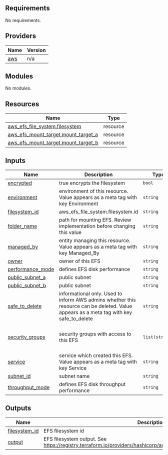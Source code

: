 <!-- BEGIN_TF_DOCS -->
## Requirements

No requirements.

## Providers

| Name | Version |
|------|---------|
| <a name="provider_aws"></a> [aws](#provider\_aws) | n/a |

## Modules

No modules.

## Resources

| Name | Type |
|------|------|
| [aws_efs_file_system.filesystem](https://registry.terraform.io/providers/hashicorp/aws/latest/docs/resources/efs_file_system) | resource |
| [aws_efs_mount_target.mount_target_a](https://registry.terraform.io/providers/hashicorp/aws/latest/docs/resources/efs_mount_target) | resource |
| [aws_efs_mount_target.mount_target_b](https://registry.terraform.io/providers/hashicorp/aws/latest/docs/resources/efs_mount_target) | resource |

## Inputs

| Name | Description | Type | Default | Required |
|------|-------------|------|---------|:--------:|
| <a name="input_encrypted"></a> [encrypted](#input\_encrypted) | true encrypts the filesystem | `bool` | `true` | no |
| <a name="input_environment"></a> [environment](#input\_environment) | environment of this resource. Value appears as a meta tag with key Environment | `string` | `"dev"` | no |
| <a name="input_filesystem_id"></a> [filesystem\_id](#input\_filesystem\_id) | aws\_efs\_file\_system.filesystem.id | `string` | `"my-subnet"` | no |
| <a name="input_folder_name"></a> [folder\_name](#input\_folder\_name) | path for mounting EFS. Review implementation before changing this value | `string` | `"/"` | no |
| <a name="input_managed_by"></a> [managed\_by](#input\_managed\_by) | entity managing this resource. Value appears as a meta tag with key Managed\_By | `string` | `"Terraform"` | no |
| <a name="input_owner"></a> [owner](#input\_owner) | owner of this EFS | `string` | `"Jesse Gersenson"` | no |
| <a name="input_performance_mode"></a> [performance\_mode](#input\_performance\_mode) | defines EFS disk performance | `string` | `"generalPurpose"` | no |
| <a name="input_public_subnet_a"></a> [public\_subnet\_a](#input\_public\_subnet\_a) | public subnet | `string` | `"mysubnet"` | no |
| <a name="input_public_subnet_b"></a> [public\_subnet\_b](#input\_public\_subnet\_b) | public subnet | `string` | `"my-subnet"` | no |
| <a name="input_safe_to_delete"></a> [safe\_to\_delete](#input\_safe\_to\_delete) | informational only. Used to inform AWS admins whether this resource can be deleted. Value appears as a meta tag with key safe\_to\_delete | `string` | `"yes"` | no |
| <a name="input_security_groups"></a> [security\_groups](#input\_security\_groups) | security groups with access to this EFS | `list(string)` | <pre>[<br>  "security_group1",<br>  "security_group2"<br>]</pre> | no |
| <a name="input_service"></a> [service](#input\_service) | service which created this EFS. Value appears as a meta tag with key Service | `string` | `"ws-mxv"` | no |
| <a name="input_subnet_id"></a> [subnet\_id](#input\_subnet\_id) | subnet name | `string` | `"my-subnet"` | no |
| <a name="input_throughput_mode"></a> [throughput\_mode](#input\_throughput\_mode) | defines EFS disk throughput performance | `string` | `"bursting"` | no |

## Outputs

| Name | Description |
|------|-------------|
| <a name="output_filesystem_id"></a> [filesystem\_id](#output\_filesystem\_id) | EFS filesystem id |
| <a name="output_output"></a> [output](#output\_output) | EFS filesystem output. See https://registry.terraform.io/providers/hashicorp/aws/latest/docs/resources/efs_file_system |
<!-- END_TF_DOCS -->